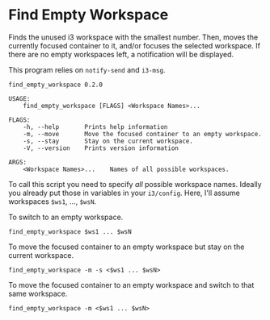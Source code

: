 # Find Empty Workspace
Finds the unused i3 workspace with the smallest number.
Then, moves the currently focused container to it, and/or focuses the selected workspace.
If there are no empty workspaces left, a notification will be displayed.

This program relies on `notify-send` and `i3-msg`.

```
find_empty_workspace 0.2.0

USAGE:
    find_empty_workspace [FLAGS] <Workspace Names>...

FLAGS:
    -h, --help       Prints help information
    -m, --move       Move the focused container to an empty workspace.
    -s, --stay       Stay on the current workspace.
    -V, --version    Prints version information

ARGS:
    <Workspace Names>...    Names of all possible workspaces. 
```

To call this script you need to specify _all_ possible workspace names.
Ideally you already put those in variables in your `i3/config`.
Here, I'll assume workspaces `$ws1`, ..., `$wsN`.

To switch to an empty workspace.
```
find_empty_workspace $ws1 ... $wsN
```

To move the focused container to an empty workspace but stay on the current workspace.
```
find_empty_workspace -m -s <$ws1 ... $wsN>
```

To move the focused container to an empty workspace and switch to that same workspace.
```
find_empty_workspace -m <$ws1 ... $wsN>
```
